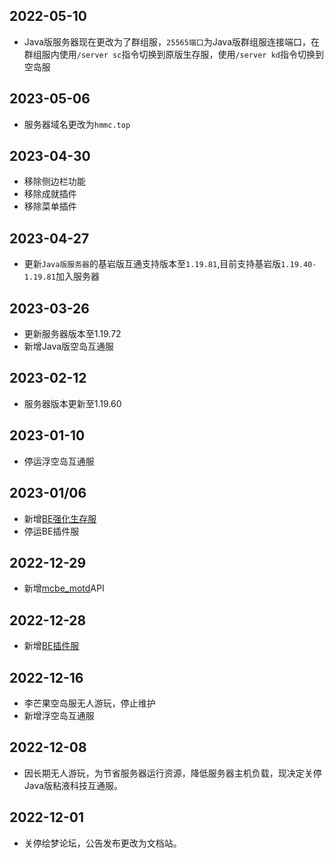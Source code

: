 ## 2022-05-10
- Java版服务器现在更改为了群组服，`25565端口`为Java版群组服连接端口，在群组服内使用`/server sc`指令切换到原版生存服，使用`/server kd`指令切换到空岛服

## 2023-05-06
- 服务器域名更改为`hmmc.top`

## 2023-04-30
- 移除侧边栏功能
- 移除成就插件
- 移除菜单插件

## 2023-04-27
- 更新`Java版服务器`的基岩版互通支持版本至`1.19.81`,目前支持基岩版`1.19.40-1.19.81`加入服务器

## 2023-03-26
- 更新服务器版本至1.19.72
- 新增Java版空岛互通服

## 2023-02-12
- 服务器版本更新至1.19.60

## 2023-01-10
- 停运浮空岛互通服

## 2023-01/06
- 新增[BE强化生存服](servers/20000)
- 停运BE插件服

## 2022-12-29
- 新增[mcbe_motd](http://play.hmmc.top:2222)API

## 2022-12-28
- 新增[BE插件服](servers/19132)

## 2022-12-16
- 李芒果空岛服无人游玩，停止维护
- 新增浮空岛互通服

## 2022-12-08
- 因长期无人游玩，为节省服务器运行资源，降低服务器主机负载，现决定关停Java版粘液科技互通服。

## 2022-12-01
- 关停绘梦论坛，公告发布更改为文档站。
